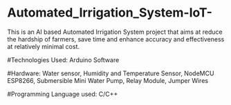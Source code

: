 # Automated_Irrigation_System-IoT-

This is an AI based Automated Irrigation System project that aims 
at  reduce the hardship of farmers, save time and enhance accuracy and effectiveness at relatively minimal cost.

#Technologies Used: Arduino Software

#Hardware: Water sensor, Humidity and Temperature Sensor, NodeMCU ESP8266, Submersible Mini Water Pump, Relay Module, Jumper Wires

#Programming Language used: C/C++
